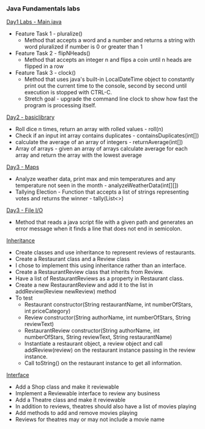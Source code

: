 ### Java Fundamentals labs
[Day1 Labs - Main.java](https://github.com/gpadmapriya/java-fundamentals/tree/master/basics)
- Feature Task 1 - pluralize()
  - Method that accepts a word and a number and returns a string with word pluralized if number is 0 or greater than 1 
- Feature Task 2 - flipNHeads()
  - Method that accepts an integer n and flips a coin until n heads are flipped in a row
- Feature Task 3 - clock()
  - Method that uses java's built-in LocalDateTime object to constantly print out the current time to the console, second by second until execution is stopped with CTRL-C. 
  - Stretch goal - upgrade the command line clock to show how fast the program is processing itself.

[Day2 - basiclibrary](https://github.com/gpadmapriya/java-fundamentals/tree/master/basiclibrary)
- Roll dice n times, return an array with rolled values - roll(n)
- Check if an input int array contains duplicates - containsDuplicates(int[])
- calculate the average of an array of integers - returnAverage(int[])
- Array of arrays - given an array of arrays calculate average for each array and return the array with the lowest average

[Day3 - Maps](https://github.com/gpadmapriya/java-fundamentals/tree/master/basiclibrary)
- Analyze weather data, print max and min temperatures and any temperature not seen in the month - analyzeWeatherData(int[][])
- Tallying Election - Function that accepts a list of strings representing votes and returns the winner - tally(List<>)

[Day3 - File I/O](https://github.com/gpadmapriya/java-fundamentals/tree/master/linter)
- Method that reads a java script file with a given path and generates an error message when it finds a line that does not end in semicolon.

[Inheritance](https://github.com/gpadmapriya/java-fundamentals/tree/master/inheritance)
- Create classes and use inheritance to represent reviews of restaurants.
- Create a Restaurant class and a Review class
- I chose to implement this using inheritance rather than an interface.
- Create a RestaurantReview class that inherits from Review.
- Have a list of RestaurantReviews as a property in Restaurant class.
- Create a new RestaurantReview and add it to the list in addReview(Review newReview) method
- To test
  - Restaurant constructor(String restaurantName, int numberOfStars, int priceCategory)
  - Review constructor(String authorName, int numberOfStars, String reviewText)
  - RestaurantReview constructor(String authorName, int numberOfStars, String reviewText, String restaurantName)
  - Instantiate a restaurant object, a review object and call addReview(review) on the restaurant instance passing in the review instance.
  - Call toString() on the restaurant instance to get all information.

[Interface](https://github.com/gpadmapriya/java-fundamentals/tree/master/inheritance)
- Add a Shop class and make it reviewable
- Implement a Reviewable interface to review any business
- Add a Theatre class and make it reviewable
- In addition to reviews, theatres should also have a list of movies playing
- Add methods to add and remove movies playing
- Reviews for theatres may or may not include a movie name
        
